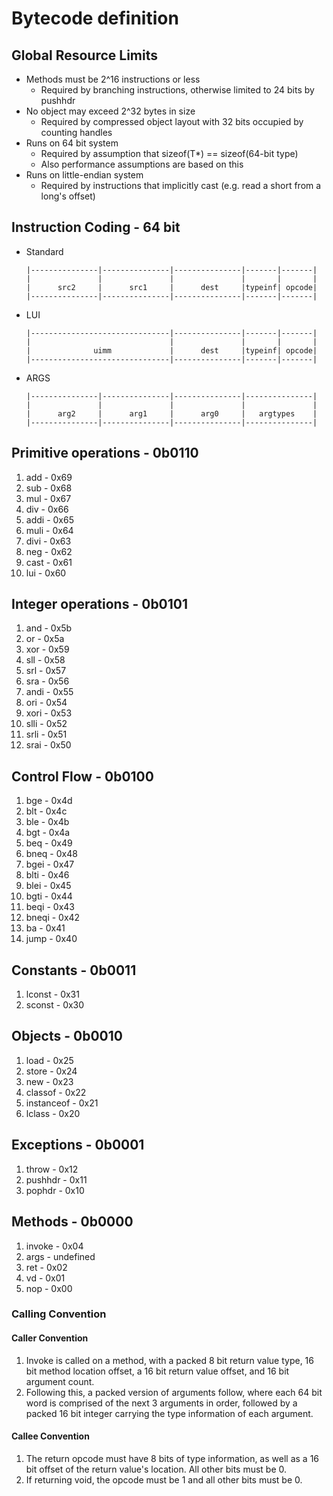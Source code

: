 # Bytecode definition

## Global Resource Limits

- Methods must be 2^16 instructions or less
  - Required by branching instructions, otherwise limited to 24 bits by pushhdr
- No object may exceed 2^32 bytes in size
  - Required by compressed object layout with 32 bits occupied by counting handles
- Runs on 64 bit system
  - Required by assumption that sizeof(T*) == sizeof(64-bit type)
  - Also performance assumptions are based on this
- Runs on little-endian system
  - Required by instructions that implicitly cast (e.g. read a short from a long's offset)

## Instruction Coding - 64 bit

- Standard

  ```
  |---------------|---------------|---------------|-------|-------|
  |               |               |               |       |       |
  |      src2     |      src1     |      dest     |typeinf| opcode|
  |---------------|---------------|---------------|-------|-------|
  ```

- LUI

  ```
  |-------------------------------|---------------|-------|-------|
  |                               |               |       |       |
  |              uimm             |      dest     |typeinf| opcode|
  |-------------------------------|---------------|-------|-------|
  ```

- ARGS

  ```
  |---------------|---------------|---------------|---------------|
  |               |               |               |               |
  |      arg2     |      arg1     |      arg0     |   argtypes    |
  |---------------|---------------|---------------|---------------|
  ```

## Primitive operations - 0b0110

1. add - 0x69
2. sub - 0x68
3. mul - 0x67
4. div - 0x66
5. addi - 0x65
6. muli - 0x64
7. divi - 0x63
8. neg - 0x62
9. cast - 0x61
10. lui - 0x60

## Integer operations - 0b0101

1. and - 0x5b
2. or - 0x5a
3. xor - 0x59
4. sll - 0x58
5. srl - 0x57
6. sra - 0x56
7. andi - 0x55
8. ori - 0x54
9. xori - 0x53
10. slli - 0x52
11. srli - 0x51
12. srai - 0x50

## Control Flow - 0b0100

1. bge - 0x4d
2. blt - 0x4c
3. ble - 0x4b
4. bgt - 0x4a
5. beq - 0x49
6. bneq - 0x48
7. bgei - 0x47
8. blti - 0x46
9. blei - 0x45
10. bgti - 0x44
11. beqi - 0x43
12. bneqi - 0x42
13. ba - 0x41
14. jump - 0x40

## Constants - 0b0011

1. lconst - 0x31
2. sconst - 0x30

## Objects - 0b0010

1. load - 0x25
2. store - 0x24
3. new - 0x23
4. classof - 0x22
5. instanceof - 0x21
6. lclass - 0x20

## Exceptions - 0b0001

1. throw - 0x12
2. pushhdr - 0x11
3. pophdr - 0x10

## Methods - 0b0000

1. invoke - 0x04
2. args - undefined
3. ret - 0x02
4. vd - 0x01
5. nop - 0x00

### Calling Convention

#### Caller Convention

1. Invoke is called on a method, with a packed 8 bit return value type, 16 bit method location offset, a 16 bit return value offset, and 16 bit argument count.
2. Following this, a packed version of arguments follow, where each 64 bit word is comprised of the next 3 arguments in order, followed by a packed 16 bit integer carrying the type information of each argument.

#### Callee Convention

1. The return opcode must have 8 bits of type information, as well as a 16 bit offset of the return value's location. All other bits must be 0.
2. If returning void, the opcode must be 1 and all other bits must be 0.
